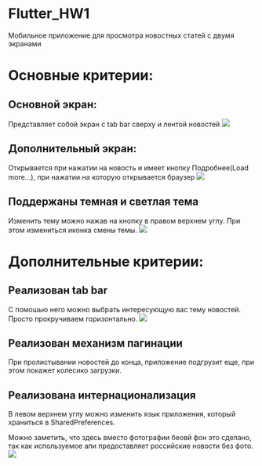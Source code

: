 # Flutter_HW1
 Мобильное приложение для просмотра новостных статей с двумя экранами

# Основные критерии:
 ## Основной экран:
 Представляет собой экран с tab bar сверху и лентой новостей
 ![](/screenshots/основной.png)
 ## Дополнительный экран:
 Открывается при нажатии на новость и имеет кнопку Подробнее(Load more...), при нажатии на которую открывается браузер
 ![](/screenshots/дополнительный.png)
 ## Поддержаны темная и светлая тема
 Изменить тему можно нажав на кнопку в правом верхнем углу. При этом измениться иконка смены темы.
 ![](/screenshots/темная_тема.png)
 # Дополнительные критерии:
 ## Реализован tab bar 
 С помошью него можно выбрать интересующую вас тему новостей. Просто прокручиваем горизонтально.
 ![](/screenshots/tabbar.png)
## Реализован механизм пагинации 
При пролистывании новостей до конца, приложение подгрузит еще, при этом покажет колесико загрузки.
## Реализована интернационализация
В левом верхнем углу можно изменить язык приложения, который храниться в SharedPreferences. 

Можно заметить, что здесь вместо фотографии беовй фон это сделано, так как используемое апи предоставляет российские новости без фото.
![](/screenshots/интернац.png)